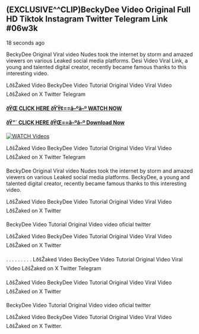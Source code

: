 ## (EXCLUSIVE^^CLIP)BeckyDee Video Original Full HD Tiktok Instagram Twitter Telegram Link #06w3k

18 seconds ago

BeckyDee Original Viral video Nudes took the internet by storm and amazed viewers on various Leaked social media platforms. Desi Video Viral Link, a young and talented digital creator, recently became famous thanks to this interesting video.

LðšŽaked Video BeckyDee Video Tutorial Original Video Viral Video LðšŽaked on X Twitter Telegram

**[ðŸŒ CLICK HERE ðŸŸ¢==â–ºâ–º WATCH NOW](https://clips-mediaa.blogspot.com/2025/02/video-viral-download.html)**

**[ðŸ”´ CLICK HERE ðŸŒ==â–ºâ–º Download Now](https://clips-mediaa.blogspot.com/2025/02/video-viral-download.html)**

[![WATCH Videos](https://i.imgur.com/dJHk4Zq.gif)](https://clips-mediaa.blogspot.com/2025/02/video-viral-download.html)

LðšŽaked Video BeckyDee Video Tutorial Original Video Viral Video LðšŽaked on X Twitter Telegram

BeckyDee Original Viral video Nudes took the internet by storm and amazed viewers on various Leaked social media platforms. BeckyDee, a young and talented digital creator, recently became famous thanks to this interesting video.

LðšŽaked Video BeckyDee Video Tutorial Original Video Viral Video LðšŽaked on X Twitter

BeckyDee Video Tutorial Original Video video oficial twitter

LðšŽaked Video BeckyDee Video Tutorial Original Video Viral Video LðšŽaked on X Twitter

. . . . . . . . . LðšŽaked Video BeckyDee Video Tutorial Original Video Viral Video LðšŽaked on X Twitter Telegram

LðšŽaked Video BeckyDee Video Tutorial Original Video Viral Video LðšŽaked on X Twitter

BeckyDee Video Tutorial Original Video video oficial twitter

LðšŽaked Video BeckyDee Video Tutorial Original Video Viral Video LðšŽaked on X Twitter.